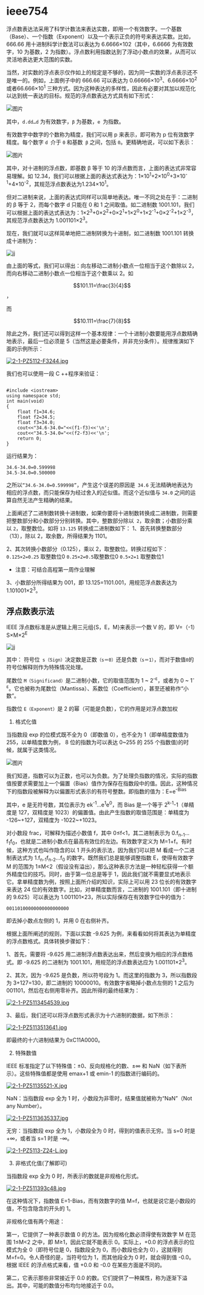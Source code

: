 # ieee754
浮点数表达法采用了科学计数法来表达实数，即用一个有效数字。一个基数（Base）、一个指数（Exponent）以及一个表示正负的符号来表达实数。比如，666.66 用十进制科学计数法可以表达为 6.6666×102（其中，6.6666 为有效数字，10 为基数，2 为指数）。浮点数利用指数达到了浮动小数点的效果，从而可以灵活地表达更大范围的实数。

当然，对实数的浮点表示仅作如上的规定是不够的，因为同一实数的浮点表示还不是唯一的。例如，上面例子中的 666.66 可以表达为 0.66666×10<sup>3</sup>、6.6666×10<sup>2</sup>或者66.666×10<sup>1</sup> 三种方式。因为这种表达的多样性，因此有必要对其加以规范化以达到统一表达的目标。规范的浮点数表达方式具有如下形式：

![图片](https://i.postimg.cc/Rh5xMNdL/2-1-PZ5112420329.jpg)

其中，`d.dd…d` 为有效数字，`β` 为基数，`e `为指数。

有效数字中数字的个数称为精度，我们可以用 p 来表示，即可称为 p 位有效数字精度。每个数字 `d `介于 `0` 和基数` β` 之间，包括 `0`。更精确地说，可以如下表示：

![图片](https://i.postimg.cc/Wb1XdsyG/2-1-PZ511253-WZ.jpg)

其中，对十进制的浮点数，即基数 β 等于 10 的浮点数而言，上面的表达式非常容易理解。如 12.34，我们可以根据上面的表达式表达为：1×10<sup>1</sup>+2×10<sup>0</sup>+3×10<sup>-1</sup>+4×10<sup>-2</sup>，其规范浮点数表达为1.234×10<sup>1</sup>。

但对二进制来说，上面的表达式同样可以简单地表达。唯一不同之处在于：二进制的 β 等于 2，而每个数字 d 只能在 0 和 1 之间取值。如二进制数 1001.101，我们可以根据上面的表达式表达为：1×2<sup>3</sup>+0×2<sup>2</sup>+0×2<sup>1</sup>+1×2<sup>0</sup>+1×2<sup>-1</sup>+0×2<sup>-2</sup>+1×2<sup>-3</sup>，其规范浮点数表达为 1.001101×2<sup>3</sup>。

现在，我们就可以这样简单地把二进制转换为十进制，如二进制数 1001.101 转换成十进制为：

![jj](https://i.postimg.cc/MG7ysL4Z/2-1-PZ5112632-H1.jpg)

由上面的等式，我们可以得出：向左移动二进制小数点一位相当于这个数除以 2，而向右移动二进制小数点一位相当于这个数乘以 2。如

$$101.11=\frac{3}{4}$$，

而 

$$10.111=\frac{7}{8}$$

除此之外，我们还可以得到这样一个基本规律：一个十进制小数要能用浮点数精确地表示，最后一位必须是 5（当然这是必要条件，并非充分条件）。规律推演如下面的示例所示：

[![2-1-PZ5112-F3244.jpg](https://i.postimg.cc/BQPPYyPW/2-1-PZ5112-F3244.jpg)](https://postimg.cc/rKcpzf9g)

我们也可以使用一段 C ++程序来验证：

```

#include <iostream>
using namespace std;
int main(void)
{
    float f1=34.6;
    float f2=34.5;
    float f3=34.0;
    cout<<"34.6-34.0="<<(f1-f3)<<'\n';
    cout<<"34.5-34.0="<<(f2-f3)<<'\n';
    return 0;
}

```

运行结果为：
```
34.6-34.0=0.599998
34.5-34.0=0.500000
```
之所以`“34.6-34.0=0.599998”`，产生这个误差的原因是` 34.6` 无法精确地表达为相应的浮点数，而只能保存为经过舍入的近似值。而这个近似值与 `34.0` 之间的运算自然无法产生精确的结果。

上面阐述了二进制数转换十进制数，如果你要将十进制数转换成二进制数，则需要把整数部分和小数部分分别转换。其中，整数部分除以` 2`，取余数；小数部分乘以 `2`，取整数位。如将 `13.125` 转换成二进制数如下：
1、首先转换整数部分（13），除以 2，取余数，所得结果为 1101。

2、其次转换小数部分（0.125），乘以 2，取整数位。转换过程如下：
`0.125×2=0.25` 取整数位0
`0.25×2=0.5`取整数位0
`0.5×2=1` 取整数位1
- 注意：可结合高程第一周作业理解

3、小数部分所得结果为 001，即 13.125=1101.001，用规范浮点数表达为 1.101001×2<sup>3</sup>。

## 浮点数表示法

IEEE 浮点数标准是从逻辑上用三元组{S，E，M}来表示一个数 V 的，即 V=（-1）S×M×2<sup>E</sup>

![jj](https://i.postimg.cc/L8M3FfP8/2-1-PZ511303-I10.jpg)

其中：
符号位` s（Sign）`决定数是正数`（s＝0）`还是负数`（s＝1）`，而对于数值` 0 `的符号位解释则作为特殊情况处理。

尾数位 `M（Significand）`是二进制小数，它的取值范围为 1 ~ 2<sup>-ε</sup>，或者为 0 ~ 1<sup>-ε</sup>。它也被称为尾数位（Mantissa）、系数位（Coefficient），甚至还被称作“小数”。

指数位 `E（Exponent）`是 2 的幂（可能是负数），它的作用是对浮点数加权

1) 格式化值

当指数段 exp 的位模式既不全为 0（即数值 0），也不全为 1（即单精度数值为 255，以单精度数为例， 8 位的指数为可以表达 0~255 的 255 个指数值)的时候，就属于这类情况。

![图片](https://i.postimg.cc/Y0RM2Q9B/2-1-PZ5113250-V9.jpg)

我们知道，指数可以为正数，也可以为负数。为了处理负指数的情况，实际的指数值按要求需要加上一个偏置（Bias）值作为保存在指数段中的值。因此，这种情况下的指数段被解释为以偏置形式表示的有符号整数。即指数的值为：E=e<sup>-Bias</sup>

其中，e 是无符号数，其位表示为 ek<sup>-1</sup>…e<sup>1</sup>e<sup>0</sup>，而 Bias 是一个等于 2<sup>k-1</sup>-1（单精度是 127，双精度是 1023）的偏置值。由此产生指数的取值范围是：单精度为 -126~+127，双精度为 -1022~+1023。

对小数段 frac，可解释为描述小数值 f，其中 0≤f<1，其二进制表示为 0.f<sub>n-1</sub>…f<sub>1</sub>f<sub>0</sub>，也就是二进制小数点在最高有效位的左边。有效数字定义为 M=1+f。有时候，这种方式也叫作隐含的以 1 开头的表示法，因为我们可以把 M 看成一个二进制表达式为 1.f<sub>n-1</sub>f<sub>n-2</sub>…f<sub>0</sub> 的数字。既然我们总是能够调整指数 E，使得有效数字 M 的范围为 1≤M<2（假设没有溢出），那么这种表示方法是一种轻松获得一个额外精度位的技巧。同时，由于第一位总是等于 1，因此我们就不需要显式地表示它。拿单精度数为例，按照上面所介绍的知识，实际上可以用 23 位长的有效数字来表达 24 位的有效数字。比如，对单精度数而言，二进制的 1001.101（即十进制的 9.625）可以表达为 1.001101×23，所以实际保存在有效数字位中的值为：
```
00110100000000000000000
```
即去掉小数点左侧的 1，并用 0 在右侧补齐。

根据上面所阐述的规则，下面以实数 -9.625 为例，来看看如何将其表达为单精度的浮点数格式。具体转换步骤如下：

1、首先，需要将 -9.625 用二进制浮点数表达出来，然后变换为相应的浮点数格式。即 -9.625 的二进制为 1001.101，用规范的浮点数表达应为 1.001101×2<sup>3</sup>。

2、其次，因为 -9.625 是负数，所以符号段为 1。而这里的指数为 3，所以指数段为 3+127=130，即二进制的 10000010。有效数字省略掉小数点左侧的 1 之后为 001101，然后在右侧用零补齐。因此所得的最终结果为：


[![2-1-PZ5113454539.jpg](https://i.postimg.cc/mrV6XVt9/2-1-PZ5113454539.jpg)](https://postimg.cc/06MfrYG5)


3、最后，我们还可以将浮点数形式表示为十六进制的数据，如下所示：

[![2-1-PZ5113513641.jpg](https://i.postimg.cc/c1K03tbh/2-1-PZ5113513641.jpg)](https://postimg.cc/nMtybrZ9)

即最终的十六进制结果为 0xC11A0000。

2) 特殊数值

IEEE 标准指定了以下特殊值：±0、反向规格化的数、±∞ 和 NaN（如下表所示）。这些特殊值都是使用 emax+1 或 emin-1 的指数进行编码的。

[![2-1-PZ51135521-X.jpg](https://i.postimg.cc/8CCqVq84/2-1-PZ51135521-X.jpg)](https://postimg.cc/RWjP7pZJ)

NaN：当指数段 exp 全为 1 时，小数段为非零时，结果值就被称为“NaN”（Not any Number）。

[![2-1-PZ5113635337.jpg](https://i.postimg.cc/sXhHjzTY/2-1-PZ5113635337.jpg)](https://postimg.cc/8JTm42Qc)


无穷：当指数段 exp 全为 1，小数段全为 0 时，得到的值表示无穷。当 s=0 时是 +∞，或者当 s=1 时是 -∞。

[![2-1-PZ5113-Z24-L.jpg](https://i.postimg.cc/xdqFZMHF/2-1-PZ5113-Z24-L.jpg)](https://postimg.cc/kV3c6VTx)



3) 非格式化值(了解即可)

当指数段 exp 全为 0 时，所表示的数就是非规格化形式。


[![2-1-PZ511393c48.jpg](https://i.postimg.cc/MpfQrGHm/2-1-PZ511393c48.jpg)](https://postimg.cc/SnqRnkWn)

在这种情况下，指数值 E=1-Bias，而有效数字的值 M=f，也就是说它是小数段的值，不包含隐含的开头的 1。

非规格化值有两个用途：

第一，它提供了一种表示数值 0 的方法。因为规格化数必须得使有效数字 M 在范围 1≤M<2 之中，即 M≥1，因此它就不能表示 0。实际上，+0.0 的浮点表示的位模式为全 0（即符号位是 0，指数段全为 0，而小数段也全为 0），这就得到 M=f=0。令人奇怪的是，当符号位为 1，而其他段全为 0 时，就会得到值 -0.0。根据 IEEE 的浮点格式来看，值 +0.0 和 -0.0 在某些方面是不同的。

第二，它表示那些非常接近于 0.0 的数。它们提供了一种属性，称为逐渐下溢出。其中，可能的数值分布均匀地接近于 0.0。



